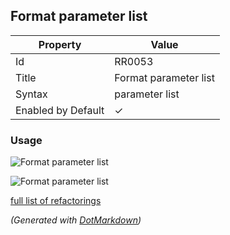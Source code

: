 ## Format parameter list

| Property           | Value                 |
| ------------------ | --------------------- |
| Id                 | RR0053                |
| Title              | Format parameter list |
| Syntax             | parameter list        |
| Enabled by Default | &#x2713;              |

### Usage

![Format parameter list](../../images/refactorings/FormatEachParameterOnSeparateLine.png)

![Format parameter list](../../images/refactorings/FormatAllParametersOnSingleLine.png)

[full list of refactorings](Refactorings.md)

*\(Generated with [DotMarkdown](http://github.com/JosefPihrt/DotMarkdown)\)*